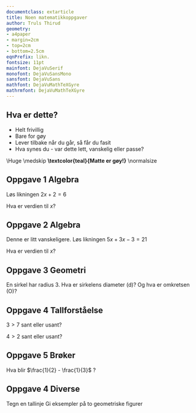 ```yaml
---
documentclass: extarticle
title: Noen matematikkoppgaver
author: Truls Thirud
geometry: 
- a4paper
- margin=2cm
- top=2cm
- bottom=2.5cm
eqnPrefix: likn.
fontsize: 11pt
mainfont: DejaVuSerif
monofont: DejaVuSansMono
sansfont: DejaVuSans
mathfont: DejaVuMathTeXGyre
mathrmfont: DejaVuMathTeXGyre
---
```

## Hva er dette?

- Helt frivillig
- Bare for gøy
- Lever tilbake når du går, så får du fasit
- Hva synes du - var dette lett, vanskelig eller passe?

\Huge
\medskip
**\textcolor{teal}{Matte er gøy!}**
\normalsize

## Oppgave 1 Algebra

Løs likningen $2x+2=6$

Hva er verdien til $x$?

## Oppgave 2 Algebra

Denne er litt vanskeligere. Løs likningen $5x+3x-3 = 21$ 

Hva er verdien til $x$?

## Oppgave 3 Geometri

En sirkel har radius 3. Hva er sirkelens diameter (d)? Og hva er omkretsen (O)?

## Oppgave 4 Tallforståelse

$3>7$ sant eller usant?

$4>2$ sant eller usant?

## Oppgave 5 Brøker

Hva blir $\frac{1}{2} - \frac{1}{3}$ ?

## Oppgave 4 Diverse

Tegn en tallinje
Gi eksempler på to geometriske figurer

